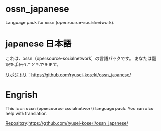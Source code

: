 # ossn_japanese
Language pack for ossn (opensource-socialnetwork).

# japanese 日本語
これは、ossn（opensource-socialnetwork）の言語パックです。
あなたは翻訳を手伝うこともできます。

[リポジトリ](https://github.com/ryusei-koseki/ossn_japanese/)：https://github.com/ryusei-koseki/ossn_japanese/

# Engrish
This is an ossn (opensource-socialnetwork) language pack.
You can also help with translation.

[Repository](https://github.com/ryusei-koseki/ossn_japanese/):https://github.com/ryusei-koseki/ossn_japanese/
